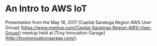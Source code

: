 # An Intro to AWS IoT
Presentation from the May 18, 2017 [Capital Saratoga Region AWS User Group] (https://www.meetup.com/Capital-Saratoga-Region-AWS-User-Group/) meetup held at [Troy Innovation Garage] (http://troyinnovationgarage.com/).
